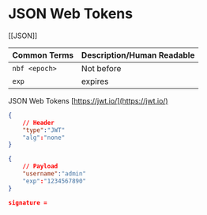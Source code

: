 # JSON Web Tokens

[[JSON]]

Common Terms | Description/Human Readable
--- | --- 
`nbf <epoch>` |Not before
`exp` | expires

JSON Web Tokens [https://jwt.io/](https://jwt.io/)

```json
{
	// Header
	"type":"JWT"
	"alg":"none"
}

{
	// Payload
	"username":"admin"
	"exp":"1234567890"
}

signature = 

```

